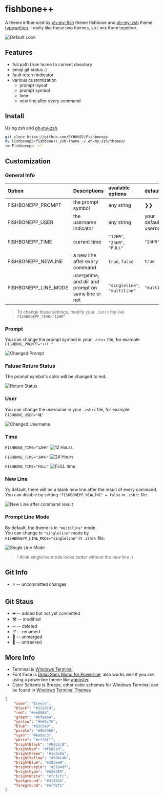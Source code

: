 
# fishbone++
A theme influenced by [oh-my-fish](https://github.com/oh-my-fish/oh-my-fish) theme fishbone 
and [oh-my-zsh](https://github.com/ohmyzsh) theme [typewritten](https://github.com/reobin/typewritten).
I really like these two themes, so I mix them together.

![Default Look](pics/defaultlook.png)

## Features
* full path from home to current directory
* emoji git status :)
* fault return indicator
* various customization
  * prompt layout
  * prompt symbol
  * time
  * new line after every command

## Install
Using zsh and [oh-my-zsh](https://github.com/ohmyzsh/ohmyzsh).
```zsh
git clone https://github.com/EYH0602/Fishbonepp
mv Fishbonepp/fishbone++.zsh-theme ~/.oh-my-zsh/themes/
rm Fishbonepp -rf
```

## Customization
### General Info

|Option|Descriptions|available options|default
|:---|:---|:---|:---|
|FISHBONEPP_PROMPT|the prompt symbol|any string|❯❯|
|FISHBONEPP_USER|the username indicator|any string|your default username|
|FISHBONEPP_TIME|current time|`"12HR"`, `"24HR"`, `"FULL"`|`"24HR"`|
|FISHBONEPP_NEWLINE|a new line after every command|`true`, `false`|`true`|
|FISHBONEPP_LINE_MODE|user@time, and dir and prompt on same line or not|`"singleline"`, `"multiline"`|`"multiline"`|

> To change these settings, modify your `.zshrc` file like  
`FISHBONEPP_TIME="12HR"`

### Prompt
You can change the prompt symbol in your `.zshrc` file, for example  
`FISHBONE_PROMPT="+++ "`

![Changed Prompt](pics/prompt.png)

### Faluse Reture Status
The prompt symbol's color will be changed to red.

![Return Status](pics/returnStatus.png)

### User
You can change the username in your `.zshrc` file, for example  
`FISHBONE_USER="峰"`

![Changed Username](pics/user.png)

### Time
`FISHBONE_TIME="12HR"`
![12 Hours](pics/12HR.png)

`FISHBONE_TIME="24HR"`
![24 Hours](pics/24HR.png)

`FISHBONE_TIME="FULL"`
![FULL time](pics/full.png)

### New Line
Yy default, there will be a blank new line after the result of every command.  
You can disable by setting `"FISHBONEPP_NEWLINE" = false` in `.zshrc` file.

![New Line after command result](pics/newline.png)

### Prompt Line Mode
By default, the theme is in `"multiline"` mode.  
You can change to `"singleline"` mode by `FISHBONEPP_LINE_MODE="singleline"` in `.zshrc` file.  

![Single Line Mode](pics/singleline.png)

> I think singleline mode looks better without the new line :)


## Git Info
* ⚡ -- uncommitted changes

## Git Staus
* ➕ -- added but not yet committed
* 🛠️ -- modified
* ➖ -- deleted
* ⁉️ -- renamed
* 🥺 -- unmerged
* 🚝 -- untracked

## More Info
* Terminal is [Windows Terminal](https://github.com/microsoft/terminal)
* Font Face is [Droid Sans Mono for Powerline](https://github.com/powerline/fonts), also works well if you are using a powerline theme like [agnoster](https://github.com/agnoster/agnoster-zsh-theme)
* Color Scheme is Breeze, other color schemes for Windows Terminal can be found in [Windows Terminal Themes](https://atomcorp.github.io/themes/)
```json
{
    "name": "Breeze",
    "black": "#12181d",
    "red": "#ee8080",
    "green": "#bfeea4",
    "yellow": "#e68c76",
    "blue": "#93c5e9",
    "purple": "#9b59b6",
    "cyan": "#6adac3",
    "white": "#eff0f1",
    "brightBlack": "#82b2c0",
    "brightRed": "#f5851d",
    "brightGreen": "#1cdc9a",
    "brightYellow": "#fdbc4b",
    "brightBlue": "#3daee9",
    "brightPurple": "#57b4df",
    "brightCyan": "#62dd69",
    "brightWhite": "#fcfcfc",
    "background": "#31363b",
    "foreground": "#eff0f1"
}
```


